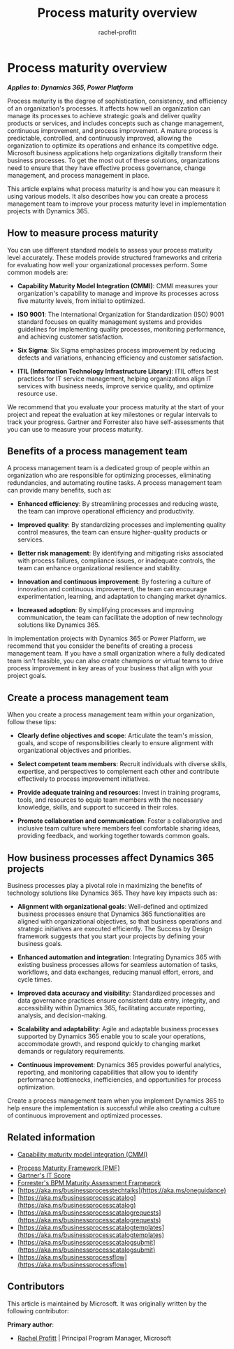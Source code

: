 ﻿---
title: Process maturity overview
description: Learn what process maturity is, how to measure it, and how to create a process management team to improve it during implementation projects with Dynamics 365.
author: rachel-profitt
ms.author: raprofit
ms.topic: conceptual
ms.date: 08/07/2024
ai-usage: ai-assisted
---

# Process maturity overview

***Applies to: Dynamics 365, Power Platform***

Process maturity is the degree of sophistication, consistency, and efficiency of an organization's processes. It affects how well an organization can manage its processes to achieve strategic goals and deliver quality products or services, and includes concepts such as change management, continuous improvement, and process improvement. A mature process is predictable, controlled, and continuously improved, allowing the organization to optimize its operations and enhance its competitive edge. Microsoft business applications help organizations digitally transform their business processes. To get the most out of these solutions, organizations need to ensure that they have effective process governance, change management, and process management in place.

This article explains what process maturity is and how you can measure it using various models. It also describes how you can create a process management team to improve your process maturity level in implementation projects with Dynamics 365.

## How to measure process maturity

You can use different standard models to assess your process maturity level accurately. These models provide structured frameworks and criteria for evaluating how well your organizational processes perform. Some common models are:

- **Capability Maturity Model Integration (CMMI)**: CMMI measures your organization's capability to manage and improve its processes across five maturity levels, from initial to optimized.

- **ISO 9001**: The International Organization for Standardization (ISO) 9001 standard focuses on quality management systems and provides guidelines for implementing quality processes, monitoring performance, and achieving customer satisfaction.

- **Six Sigma**: Six Sigma emphasizes process improvement by reducing defects and variations, enhancing efficiency and customer satisfaction.

- **ITIL (Information Technology Infrastructure Library)**: ITIL offers best practices for IT service management, helping organizations align IT services with business needs, improve service quality, and optimize resource use.

We recommend that you evaluate your process maturity at the start of your project and repeat the evaluation at key milestones or regular intervals to track your progress. Gartner and Forrester also have self-assessments that you can use to measure your process maturity.

## Benefits of a process management team

A process management team is a dedicated group of people within an organization who are responsible for optimizing processes, eliminating redundancies, and automating routine tasks. A process management team can provide many benefits, such as:

- **Enhanced efficiency**: By streamlining processes and reducing waste, the team can improve operational efficiency and productivity.

- **Improved quality**: By standardizing processes and implementing quality control measures, the team can ensure higher-quality products or services.

- **Better risk management**: By identifying and mitigating risks associated with process failures, compliance issues, or inadequate controls, the team can enhance organizational resilience and stability.

- **Innovation and continuous improvement**: By fostering a culture of innovation and continuous improvement, the team can encourage experimentation, learning, and adaptation to changing market dynamics.

- **Increased adoption**: By simplifying processes and improving communication, the team can facilitate the adoption of new technology solutions like Dynamics 365.

In implementation projects with Dynamics 365 or Power Platform, we recommend that you consider the benefits of creating a process management team. If you have a small organization where a fully dedicated team isn't feasible, you can also create champions or virtual teams to drive process improvement in key areas of your business that align with your project goals.

## Create a process management team

When you create a process management team within your organization, follow these tips:

- **Clearly define objectives and scope**: Articulate the team's mission, goals, and scope of responsibilities clearly to ensure alignment with organizational objectives and priorities.

- **Select competent team members**: Recruit individuals with diverse skills, expertise, and perspectives to complement each other and contribute effectively to process improvement initiatives.

- **Provide adequate training and resources**: Invest in training programs, tools, and resources to equip team members with the necessary knowledge, skills, and support to succeed in their roles.

- **Promote collaboration and communication**: Foster a collaborative and inclusive team culture where members feel comfortable sharing ideas, providing feedback, and working together towards common goals.

## How business processes affect Dynamics 365 projects

Business processes play a pivotal role in maximizing the benefits of technology solutions like Dynamics 365. They have key impacts such as:

- **Alignment with organizational goals**: Well-defined and optimized business processes ensure that Dynamics 365 functionalities are aligned with organizational objectives, so that business operations and strategic initiatives are executed efficiently. The Success by Design framework suggests that you start your projects by defining your business goals.

- **Enhanced automation and integration**: Integrating Dynamics 365 with existing business processes allows for seamless automation of tasks, workflows, and data exchanges, reducing manual effort, errors, and cycle times.

- **Improved data accuracy and visibility**: Standardized processes and data governance practices ensure consistent data entry, integrity, and accessibility within Dynamics 365, facilitating accurate reporting, analysis, and decision-making.

- **Scalability and adaptability**: Agile and adaptable business processes supported by Dynamics 365 enable you to scale your operations, accommodate growth, and respond quickly to changing market demands or regulatory requirements.

- **Continuous improvement**: Dynamics 365 provides powerful analytics, reporting, and monitoring capabilities that allow you to identify performance bottlenecks, inefficiencies, and opportunities for process optimization.

Create a process management team when you implement Dynamics 365 to help ensure the implementation is successful while also creating a culture of continuous improvement and optimized processes.

## Related information

- [Capability maturity model integration (CMMI)](https://cmmiinstitute.com/)
<!-- the following link appears to be outdated - [IT Infrastructure Library (ITIL)](https://www.peoplecert.org/ITIL-4) -->
- [Process Maturity Framework (PMF)](https://www.pmi.org/learning/library/pm-maturity-industry-wide-assessment-9000)
- [Gartner's IT Score](https://www.gartner.com/en/information-technology/insights/gartner-it-score)
- [Forrester's BPM Maturity Assessment Framework](https://www.forrester.com/report/introducing-forresters-bpm-maturity-assessment-framework/RES57488)
- [https://aka.ms/businessprocesstechtalks](https://aka.ms/oneguidance)
- [https://aka.ms/businessprocesscatalog](https://aka.ms/businessprocesscatalog)
- [https://aka.ms/businessprocesscatalogrequests](https://aka.ms/businessprocesscatalogrequests)
- [https://aka.ms/businessprocesscatalogtemplates](https://aka.ms/businessprocesscatalogtemplates)
- [https://aka.ms/businessprocesscatalogsubmit](https://aka.ms/businessprocesscatalogsubmit)
- [https://aka.ms/businessprocessflow](https://aka.ms/businessprocessflow)

## Contributors

This article is maintained by Microsoft. It was originally written by the following contributor:

**Primary author**:

- [Rachel Profitt](https://linkedin.com/in/rachelprofitt) \| Principal Program Manager, Microsoft

